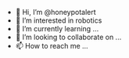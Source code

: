 - 👋 Hi, I’m @honeypotalert
- 👀 I’m interested in robotics
- 🌱 I’m currently learning ...
- 💞️ I’m looking to collaborate on ...
- 📫 How to reach me ...

<!---
honeypotalert/honeypotalert is a ✨ special ✨ repository because its `README.md` (this file) appears on your GitHub profile.
You can click the Preview link to take a look at your changes.
--->
